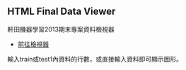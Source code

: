 HTML Final Data Viewer
----------------------
軒田機器學習2013期末專案資料檢視器

* [前往檢視器](http://qcl.github.io/HTML-final-data-viewer)

輸入train或test1內資料的行數，或直接輸入資料即可顯示圖形。
